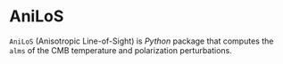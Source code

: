 # AniLoS

`AniLoS` (Anisotropic Line-of-Sight) is _Python_ package that computes the `alms` of the CMB temperature and polarization perturbations.